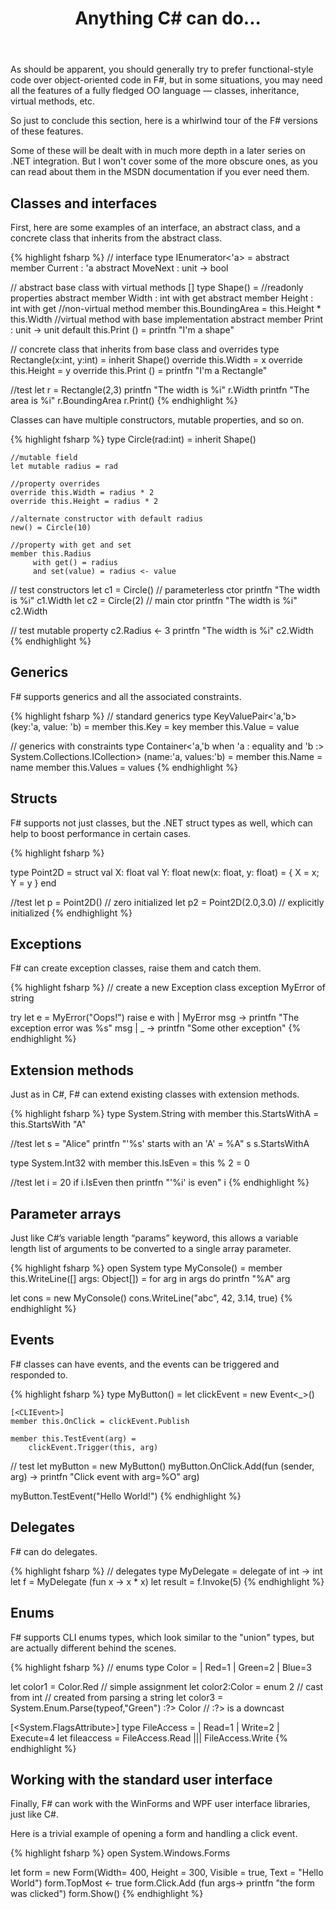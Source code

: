 ﻿---
layout: post
title: "Anything C# can do..."
description: "A whirlwind tour of object-oriented code in F#"
nav: why-use-fsharp
seriesId: "Why use F#?"
seriesOrder: 29
categories: [Completeness]
---

As should be apparent, you should generally try to prefer functional-style code over object-oriented code in F#, but in some situations, you may need all the features of a fully fledged OO language — classes, inheritance, virtual methods, etc.  

So just to conclude this section, here is a whirlwind tour of the F# versions of these features.  

Some of these will be dealt with in much more depth in a later series on .NET integration. But I won't cover some of the more obscure ones, as you can read about them in the MSDN documentation if you ever need them.

## Classes and interfaces ##

First, here are some examples of an interface, an abstract class, and a concrete class that inherits from the abstract class.

{% highlight fsharp %}
// interface
type IEnumerator<'a> = 
    abstract member Current : 'a
    abstract MoveNext : unit -> bool 

// abstract base class with virtual methods
[<AbstractClass>]
type Shape() = 
    //readonly properties
    abstract member Width : int with get
    abstract member Height : int with get
    //non-virtual method
    member this.BoundingArea = this.Height * this.Width
    //virtual method with base implementation
    abstract member Print : unit -> unit 
    default this.Print () = printfn "I'm a shape"

// concrete class that inherits from base class and overrides 
type Rectangle(x:int, y:int) = 
    inherit Shape()
    override this.Width = x
    override this.Height = y
    override this.Print ()  = printfn "I'm a Rectangle"

//test
let r = Rectangle(2,3)
printfn "The width is %i" r.Width
printfn "The area is %i" r.BoundingArea
r.Print()
{% endhighlight  %}

Classes can have multiple constructors, mutable properties, and so on.

{% highlight fsharp %}
type Circle(rad:int) = 
    inherit Shape()

    //mutable field
    let mutable radius = rad
    
    //property overrides
    override this.Width = radius * 2
    override this.Height = radius * 2
    
    //alternate constructor with default radius
    new() = Circle(10)      

    //property with get and set
    member this.Radius
         with get() = radius
         and set(value) = radius <- value

// test constructors
let c1 = Circle()   // parameterless ctor
printfn "The width is %i" c1.Width
let c2 = Circle(2)  // main ctor
printfn "The width is %i" c2.Width

// test mutable property
c2.Radius <- 3
printfn "The width is %i" c2.Width
{% endhighlight  %}

## Generics ##

F# supports generics and all the associated constraints.

{% highlight fsharp %}
// standard generics
type KeyValuePair<'a,'b>(key:'a, value: 'b) = 
    member this.Key = key
    member this.Value = value
    
// generics with constraints
type Container<'a,'b 
    when 'a : equality 
    and 'b :> System.Collections.ICollection>
    (name:'a, values:'b) = 
    member this.Name = name
    member this.Values = values
{% endhighlight  %}

## Structs ##

F# supports not just classes, but the .NET struct types as well, which can help to boost performance in certain cases.

{% highlight fsharp %}

type Point2D =
   struct
      val X: float
      val Y: float
      new(x: float, y: float) = { X = x; Y = y }
   end

//test
let p = Point2D()  // zero initialized
let p2 = Point2D(2.0,3.0)  // explicitly initialized
{% endhighlight  %}

## Exceptions ##

F# can create exception classes, raise them and catch them.

{% highlight fsharp %}
// create a new Exception class
exception MyError of string

try
    let e = MyError("Oops!")
    raise e
with 
    | MyError msg -> 
        printfn "The exception error was %s" msg
    | _ -> 
        printfn "Some other exception" 
{% endhighlight  %}

## Extension methods ##

Just as in C#, F# can extend existing classes with extension methods.

{% highlight fsharp %}
type System.String with
    member this.StartsWithA = this.StartsWith "A"

//test
let s = "Alice"
printfn "'%s' starts with an 'A' = %A" s s.StartsWithA

type System.Int32 with
    member this.IsEven = this % 2 = 0

//test
let i = 20
if i.IsEven then printfn "'%i' is even" i
{% endhighlight  %}

## Parameter arrays ##

Just like C#’s variable length “params” keyword, this allows a variable length list of arguments to be converted to a single array parameter.

{% highlight fsharp %}
open System
type MyConsole() =
    member this.WriteLine([<ParamArray>] args: Object[]) =
        for arg in args do
            printfn "%A" arg

let cons = new MyConsole()
cons.WriteLine("abc", 42, 3.14, true)
{% endhighlight  %}

## Events ##

F# classes can have events, and the events can be triggered and responded to.

{% highlight fsharp %}
type MyButton() =
    let clickEvent = new Event<_>()

    [<CLIEvent>]
    member this.OnClick = clickEvent.Publish

    member this.TestEvent(arg) =
        clickEvent.Trigger(this, arg)

// test
let myButton = new MyButton()
myButton.OnClick.Add(fun (sender, arg) -> 
        printfn "Click event with arg=%O" arg)

myButton.TestEvent("Hello World!")
{% endhighlight  %}

## Delegates ##

F# can do delegates.

{% highlight fsharp %}
// delegates
type MyDelegate = delegate of int -> int
let f = MyDelegate (fun x -> x * x)
let result = f.Invoke(5)
{% endhighlight  %}

## Enums ##

F# supports CLI enums types, which look similar to the "union" types, but are actually different behind the scenes.

{% highlight fsharp %}
// enums
type Color = | Red=1 | Green=2 | Blue=3

let color1  = Color.Red    // simple assignment
let color2:Color = enum 2  // cast from int
// created from parsing a string
let color3 = System.Enum.Parse(typeof<Color>,"Green") :?> Color // :?> is a downcast

[<System.FlagsAttribute>]
type FileAccess = | Read=1 | Write=2 | Execute=4 
let fileaccess = FileAccess.Read ||| FileAccess.Write
{% endhighlight  %}

## Working with the standard user interface ##

Finally, F# can work with the WinForms and WPF user interface libraries, just like C#.  

Here is a trivial example of opening a form and handling a click event.

{% highlight fsharp %}
open System.Windows.Forms 

let form = new Form(Width= 400, Height = 300, Visible = true, Text = "Hello World") 
form.TopMost <- true
form.Click.Add (fun args-> printfn "the form was clicked")
form.Show()
{% endhighlight  %}

